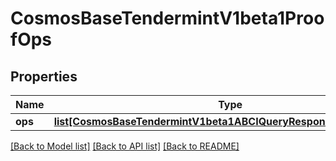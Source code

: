 # CosmosBaseTendermintV1beta1ProofOps

## Properties
Name | Type | Description | Notes
------------ | ------------- | ------------- | -------------
**ops** | [**list[CosmosBaseTendermintV1beta1ABCIQueryResponseProofOpsOps]**](CosmosBaseTendermintV1beta1ABCIQueryResponseProofOpsOps.md) |  | [optional] 

[[Back to Model list]](../README.md#documentation-for-models) [[Back to API list]](../README.md#documentation-for-api-endpoints) [[Back to README]](../README.md)

